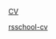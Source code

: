 [CV](https://Vitalii23.github.io/rsschool-cv/cv)

[rsschool-cv](https://Vitalii23.github.io/rsschool-cv)
